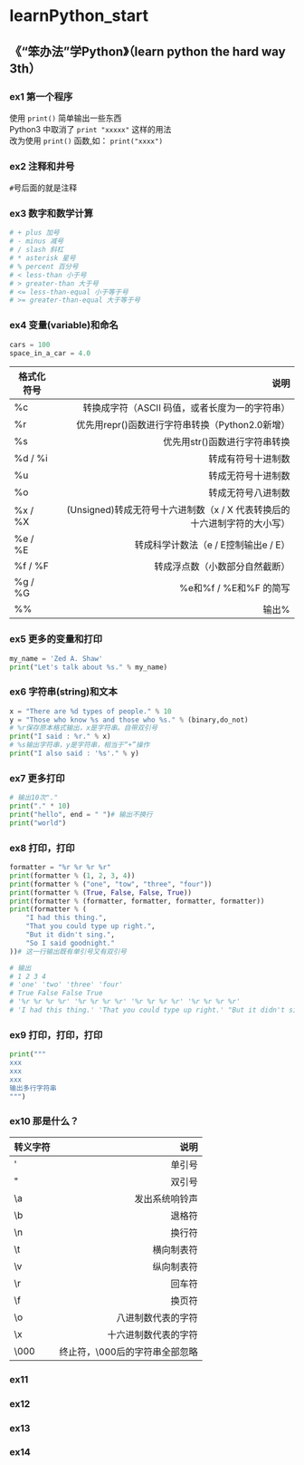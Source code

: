 # learnPython_start

## 《“笨办法”学Python》（learn python the hard way 3th）

### ex1 第一个程序
使用 `print()` 简单输出一些东西<br>
Python3 中取消了 `print "xxxxx"` 这样的用法<br>
改为使用 `print()` 函数,如： `print("xxxx")`

### ex2 注释和井号
`#`号后面的就是注释

### ex3 数字和数学计算
```python
# + plus 加号
# - minus 减号
# / slash 斜杠
# * asterisk 星号
# % percent 百分号
# < less-than 小于号
# > greater-than 大于号
# <= less-than-equal 小于等于号
# >= greater-than-equal 大于等于号
```
### ex4 变量(variable)和命名
```python
cars = 100
space_in_a_car = 4.0
```

| 格式化符号        | 说明           | 
| ------------- |-------------:|
|%c | 转换成字符（ASCII 码值，或者长度为一的字符串） |
|%r | 优先用repr()函数进行字符串转换（Python2.0新增）|
|%s | 优先用str()函数进行字符串转换| 
|%d / %i | 转成有符号十进制数| 
|%u | 转成无符号十进制数| 
|%o | 转成无符号八进制数| 
|%x / %X | (Unsigned)转成无符号十六进制数（x / X 代表转换后的十六进制字符的大小写）| 
|%e / %E | 转成科学计数法（e / E控制输出e / E）| 
|%f / %F | 转成浮点数（小数部分自然截断）| 
|%g / %G | %e和%f / %E和%F 的简写| 
|%%| 输出%| 

### ex5 更多的变量和打印
```python
my_name = 'Zed A. Shaw'
print("Let's talk about %s." % my_name)
```
### ex6 字符串(string)和文本
```python
x = "There are %d types of people." % 10
y = "Those who know %s and those who %s." % (binary,do_not)
# %r保存原本格式输出，x是字符串。自带双引号
print("I said : %r." % x)
# %s输出字符串，y是字符串，相当于“+”操作
print("I also said : '%s'." % y)
```
### ex7 更多打印
```python
# 输出10次"."
print("." * 10) 
print("hello", end = " ")# 输出不换行
print("world")
```
### ex8 打印，打印
```python
formatter = "%r %r %r %r"
print(formatter % (1, 2, 3, 4))
print(formatter % ("one", "tow", "three", "four"))
print(formatter % (True, False, False, True))
print(formatter % (formatter, formatter, formatter, formatter))
print(formatter % (
    "I had this thing.",
    "That you could type up right.",
    "But it didn't sing.",
    "So I said goodnight."
))# 这一行输出既有单引号又有双引号

# 输出
# 1 2 3 4
# 'one' 'two' 'three' 'four'
# True False False True
# '%r %r %r %r' '%r %r %r %r' '%r %r %r %r' '%r %r %r %r'
# 'I had this thing.' 'That you could type up right.' "But it didn't sing." 'So I said goodnight.'
```

### ex9 打印，打印，打印
```python
print("""
xxx
xxx
xxx
输出多行字符串
""")
```
### ex10 那是什么？

| 转义字符        | 说明           | 
| ------------- |-------------:|
|\' |单引号 |
|\" |双引号 |
|\a |发出系统响铃声 | 
|\b |退格符| 
|\n |换行符 | 
|\t |横向制表符 | 
|\v |纵向制表符 | 
|\r|回车符 | 
|\f|换页符| 
|\o|八进制数代表的字符 | 
|\x|十六进制数代表的字符 | 
|\000| 终止符，\000后的字符串全部忽略|
### ex11

### ex12

### ex13

### ex14


